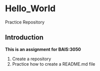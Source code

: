 # Hello_World
Practice Repository
## Introduction
**This is an assignment for BAIS:3050**
1. Create a repository
2. Practice how to create a README.md file
